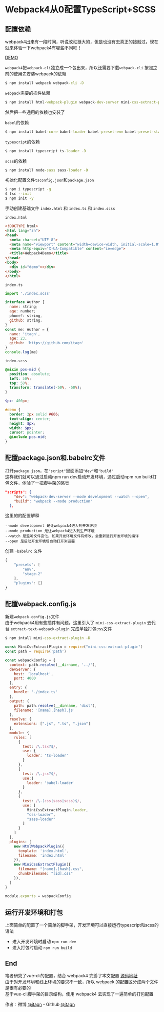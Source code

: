 # Webpack4从0配置TypeScript+SCSS
## 配置依赖
webpack4出来有一段时间，听说改动挺大的，但是也没有去真正的接触过，现在就来体验一下webpack4有哪些不同吧！  

[DEMO](https://github.com/itagn/webpack-demo)

`webpack4`把`webpack-cli`独立成一个包出来，所以还需要下载`webpack-cli`
按照之前的使用先安装webpack的依赖
```cmd
$ npm install webpack webpack-cli -D
```

`webpack`需要的插件依赖
```cmd
$ npm install html-webpack-plugin webpack-dev-server mini-css-extract-plugin -D
```
然后把一些通用的依赖也安装了  

`babel`的依赖
```cmd
$ npm install babel-core babel-loader babel-preset-env babel-preset-stage-2 -D
```

`typescript`的依赖
```cmd
$ npm install typescript ts-loader -D
```

`scss`的依赖
```cmd
$ npm install node-sass sass-loader -D
```

初始化配置文件`tsconfig.json`和`package.json`  

```cmd
$ npm i typescript -g
$ tsc --init
$ npm init -y
```
手动创建基础文件 `index.html` 和 `index.ts` 和 `index.scss` 

`index.html`
```html
<!DOCTYPE html>
<html lang="zh">
<head>
  <meta charset="UTF-8">
  <meta name="viewport" content="width=device-width, initial-scale=1.0">
  <meta http-equiv="X-UA-Compatible" content="ie=edge">
  <title>Webpack4Demo</title>
</head>
<body>
  <div id="demo"></div>
</body>
</html>
```

`index.ts`
```javascript
import './index.scss'

interface Author {
  name: string;
  age: number;
  phone?: string,
  github: string;
}
const me: Author = {
  name: 'itagn',
  age: 23,
  github: 'https://github.com/itagn'
}
console.log(me)
```

`index.scss`
```scss
@mixin pos-mid {
  position: absolute;
  left: 50%;
  top: 50%;
  transform: translate(-50%, -50%);
}

$px: 400px;

#demo {
  border: 2px solid #666;
  text-align: center;
  height: $px;
  width: $px;
  cursor: pointer;
  @include pos-mid;
}
```

## 配置package.json和.babelrc文件
打开`package.json`，在`"script"`里面添加`"dev"`和`"build"`  
这样我们就可以通过启动npm run dev启动开发环境，通过启动npm run build打包文件，体验了一把脚手架的感觉  
```json
"scripts": {
    "dev": "webpack-dev-server --mode development --watch --open",
    "build": "webpack --mode production"
  },
```
这里的的配置解释

    --mode development 是让webpack4进入到开发环境
    --mode production 是让webpack4进入到生产环境
    --watch 是监听文件变化，如果开发环境文件有修改，会重新进行开发环境的编译
    --open 是启动开发环境后自动打开浏览器


创建 `·babelrc` 文件
```javascript
{
    "presets": [
        "env",
        "stage-2"
    ],
    "plugins": []
}
```
## 配置webpack.config.js
新建`webpack.config.js`文件  
由于webpack4用有些插件有问题，这里引入了 `mini-css-extract-plugin` 去代替 `extract-text-webpack-plugin` 完成单独打包css文件  
```cmd
$ npm intall mini-css-extract-plugin -D
```
```javascript
const MiniCssExtractPlugin = require("mini-css-extract-plugin")
const path = require('path')

const webpackConfig = {
  context: path.resolve(__dirname, '../'),
  devServer: {
    host: 'localhost',
    port: 4000
  },
  entry: {
    bundle: './index.ts'
  },
  output: {
    path: path.resolve(__dirname, 'dist'),
    filename: '[name].[hash].js'
  },
  resolve: {
    extensions: [".js", ".ts", ".json"]
  },
  module: {
    rules: [
      {
        test: /\.tsx?$/,
        use: {
          loader: 'ts-loader'
        }
      },
      {
        test: /\.jsx?$/,
        use:{
          loader: 'babel-loader'
        }
      },
      {
        test: /\.(css|sass|scss)$/,
        use: [
          MiniCssExtractPlugin.loader,
          "css-loader",
          "sass-loader"
        ]
      }
    ]
  },
  plugins: [
    new HtmlWebpackPlugin({
      template: 'index.html',
      filename: 'index.html'
    }),
    new MiniCssExtractPlugin({
      filename: "[name].[hash].css",
      chunkFilename: "[id].css"
    }),
  ]
}

module.exports = webpackConfig
```
## 运行开发环境和打包
上面简单的配置了一个简单的脚手架，开发环境可以直接运行typescript和scss的语法

- 进入开发环境时启动 `npm run dev`  
- 进入打包时启动 `npm run build`  

## End
笔者研究了vue-cli的配置，结合 webpack4 完善了本文配置  [源码地址](https://github.com/itagn/webpack-demo)  
由于对开发环境和线上环境的要求不一致，所以 webpack 的配置区分成两个文件是很有必要的  
基于vue-cli脚手架的目录结构，使用 webpack4 去实现了一遍简单的打包配置  

作者：微博 [@itagn][1] - Github [@itagn][2]

[1]: https://weibo.com/p/1005053782707172
[2]: https://github.com/itagn











